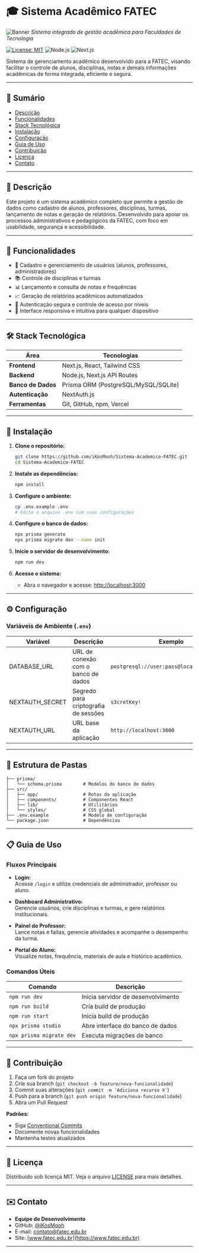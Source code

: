 # 🎓 Sistema Acadêmico FATEC

![Banner](https://via.placeholder.com/1200x400/1e3a8a/ffffff?text=Sistema+Acadêmico+FATEC)
*Sistema integrado de gestão acadêmica para Faculdades de Tecnologia*

[![License: MIT](https://img.shields.io/badge/License-MIT-blue.svg)](https://opensource.org/licenses/MIT)
![Node.js](https://img.shields.io/badge/Node.js-v18+-green)
![Next.js](https://img.shields.io/badge/Next.js-v14-blue)

Sistema de gerenciamento acadêmico desenvolvido para a FATEC, visando facilitar o controle de alunos, disciplinas, notas e demais informações acadêmicas de forma integrada, eficiente e segura.

---

## 📑 Sumário

- [Descrição](#descrição)
- [Funcionalidades](#funcionalidades)
- [Stack Tecnológica](#stack-tecnológica)
- [Instalação](#instalação)
- [Configuração](#configuração)
- [Guia de Uso](#guia-de-uso)
- [Contribuição](#contribuição)
- [Licença](#licença)
- [Contato](#contato)

---

## 📝 Descrição

Este projeto é um sistema acadêmico completo que permite a gestão de dados como cadastro de alunos, professores, disciplinas, turmas, lançamento de notas e geração de relatórios. Desenvolvido para apoiar os processos administrativos e pedagógicos da FATEC, com foco em usabilidade, segurança e acessibilidade.

---

## 🌟 Funcionalidades

- 👥 Cadastro e gerenciamento de usuários (alunos, professores, administradores)
- 📚 Controle de disciplinas e turmas
- 📊 Lançamento e consulta de notas e frequências
- 📈 Geração de relatórios acadêmicos automatizados
- 🔐 Autenticação segura e controle de acesso por níveis
- 📱 Interface responsiva e intuitiva para qualquer dispositivo

---

## 🛠 Stack Tecnológica

| Área               | Tecnologias                                                                 |
|--------------------|-----------------------------------------------------------------------------|
| **Frontend**       | Next.js, React, Tailwind CSS                                                |
| **Backend**        | Node.js, Next.js API Routes                                                 |
| **Banco de Dados** | Prisma ORM (PostgreSQL/MySQL/SQLite)                                        |
| **Autenticação**   | NextAuth.js                                                                 |
| **Ferramentas**    | Git, GitHub, npm, Vercel                                                    |

---

## 🚀 Instalação

1. **Clone o repositório:**
   ```bash
   git clone https://github.com/iKosMooh/Sistema-Academico-FATEC.git
   cd Sistema-Academico-FATEC
   ```

2. **Instale as dependências:**
   ```bash
   npm install
   ```

3. **Configure o ambiente:**
   ```bash
   cp .env.example .env
   # Edite o arquivo .env com suas configurações
   ```

4. **Configure o banco de dados:**
   ```bash
   npx prisma generate
   npx prisma migrate dev --name init
   ```

5. **Inicie o servidor de desenvolvimento:**
   ```bash
   npm run dev
   ```

6. **Acesse o sistema:**
   - Abra o navegador e acesse: [http://localhost:3000](http://localhost:3000)

---

## ⚙️ Configuração

### Variáveis de Ambiente (`.env`)

| Variável         | Descrição                                 | Exemplo                                      |
|------------------|-------------------------------------------|----------------------------------------------|
| DATABASE_URL     | URL de conexão com o banco de dados       | `postgresql://user:pass@localhost:5432/db`   |
| NEXTAUTH_SECRET  | Segredo para criptografia de sessões      | `s3cretKey!`                                 |
| NEXTAUTH_URL     | URL base da aplicação                     | `http://localhost:3000`                      |

---

## 📂 Estrutura de Pastas

```
├── prisma/
│   └── schema.prisma        # Modelos do banco de dados
├── src/
│   ├── app/                 # Rotas da aplicação
│   ├── components/          # Componentes React
│   ├── lib/                 # Utilitários
│   └── styles/              # CSS global
├── .env.example             # Modelo de configuração
└── package.json             # Dependências
```

---

## 📋 Guia de Uso

### Fluxos Principais

- **Login:**  
  Acesse `/login` e utilize credenciais de administrador, professor ou aluno.

- **Dashboard Administrativo:**  
  Gerencie usuários, crie disciplinas e turmas, e gere relatórios institucionais.

- **Painel do Professor:**  
  Lance notas e faltas, gerencie atividades e acompanhe o desempenho da turma.

- **Portal do Aluno:**  
  Visualize notas, frequência, materiais de aula e histórico acadêmico.

### Comandos Úteis

| Comando                  | Descrição                                 |
|--------------------------|-------------------------------------------|
| `npm run dev`            | Inicia servidor de desenvolvimento        |
| `npm run build`          | Cria build de produção                    |
| `npm run start`          | Inicia build de produção                  |
| `npx prisma studio`      | Abre interface do banco de dados          |
| `npx prisma migrate dev` | Executa migrações de banco                |

---

## 🤝 Contribuição

1. Faça um fork do projeto
2. Crie sua branch (`git checkout -b feature/nova-funcionalidade`)
3. Commit suas alterações (`git commit -m 'Adiciona recurso X'`)
4. Push para a branch (`git push origin feature/nova-funcionalidade`)
5. Abra um Pull Request

**Padrões:**
- Siga [Conventional Commits](https://www.conventionalcommits.org/)
- Documente novas funcionalidades
- Mantenha testes atualizados

---

## 📄 Licença

Distribuído sob licença MIT. Veja o arquivo [LICENSE](LICENSE) para mais detalhes.

---

## ✉️ Contato

- **Equipe de Desenvolvimento**
- GitHub: [@iKosMooh](https://github.com/iKosMooh)
- E-mail: contato@fatec.edu.br
- Site: [www.fatec.edu.br](https://www.fatec.edu.br)

---
